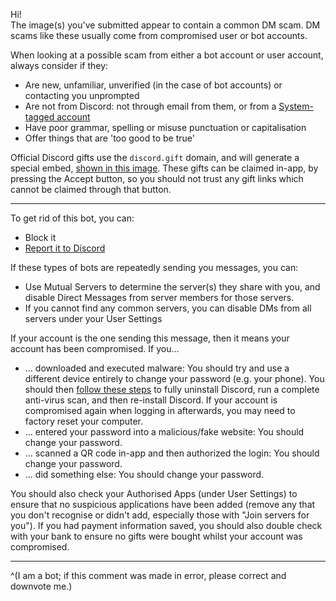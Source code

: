 Hi!  
The image(s) you've submitted appear to contain a common DM scam. DM scams like these usually come from compromised user or bot accounts.

When looking at a possible scam from either a bot account or user account, always consider if they:

- Are new, unfamiliar, unverified (in the case of bot accounts) or contacting you unprompted
- Are not from Discord: not through email from them, or from a [System-tagged account](https://support.discord.com/hc/articles/360036118732)
- Have poor grammar, spelling or misuse punctuation or capitalisation
- Offer things that are 'too good to be true'

Official Discord gifts use the `discord.gift` domain, and will generate a special embed, [shown in this image](https://imgur.com/Xsy1zdE). These gifts can be claimed in-app, by pressing the Accept button, so you should not trust any gift links which cannot be claimed through that button.

- - -

To get rid of this bot, you can:

- Block it
- [Report it to Discord](https://dis.gd/howtoreport)

If these types of bots are repeatedly sending you messages, you can:

- Use Mutual Servers to determine the server(s) they share with you, and disable Direct Messages from server members for those servers.
- If you cannot find any common servers, you can disable DMs from all servers under your User Settings

If your account is the one sending this message, then it means your account has been compromised. If you...

- ... downloaded and executed malware: You should try and use a different device entirely to change your password (e.g. your phone). You should then [follow these steps](https://support.discord.com/hc/articles/115004307527--Windows-Corrupt-Installation) to fully uninstall Discord, run a complete anti-virus scan, and then re-install Discord. If your account is compromised again when logging in afterwards, you may need to factory reset your computer.
- ... entered your password into a malicious/fake website: You should change your password. 
- ... scanned a QR code in-app and then authorized the login: You should change your password.
- ... did something else: You should change your password.

You should also check your Authorised Apps (under User Settings) to ensure that no suspicious applications have been added (remove any that you don't recognise or didn't add, especially those with "Join servers for you"). If you had payment information saved, you should also double check with your bank to ensure no gifts were bought whilst your account was compromised.

- - -

^(I am a bot; if this comment was made in error, please correct and downvote me.)